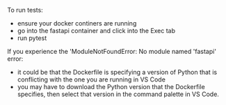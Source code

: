 To run tests:

- ensure your docker continers are running
- go into the fastapi container and click into the Exec tab
- run pytest

If you experience the 'ModuleNotFoundError: No module named 'fastapi' error:

- it could be that the Dockerfile is specifying a version of Python that is conflicting with the one you are running in VS Code
- you may have to download the Python version that the Dockerfile specifies, then select that version in the command palette in VS Code.
